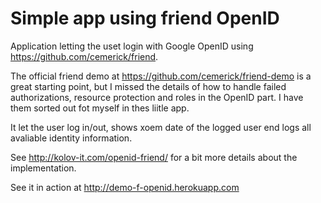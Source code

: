 # Simple app using friend OpenID 

Application letting the uset login with Google OpenID using https://github.com/cemerick/friend.

The official friend demo at https://github.com/cemerick/friend-demo is a great starting point, 
but I missed the details of how to handle failed authorizations, resource protection and roles in the OpenID part. I have them sorted out fot myself in thes liitle app. 

It let the user log in/out, shows xoem date of the logged user end logs all avaliable identity information.

See http://kolov-it.com/openid-friend/ for a bit more details about the implementation.

See it in action at http://demo-f-openid.herokuapp.com

